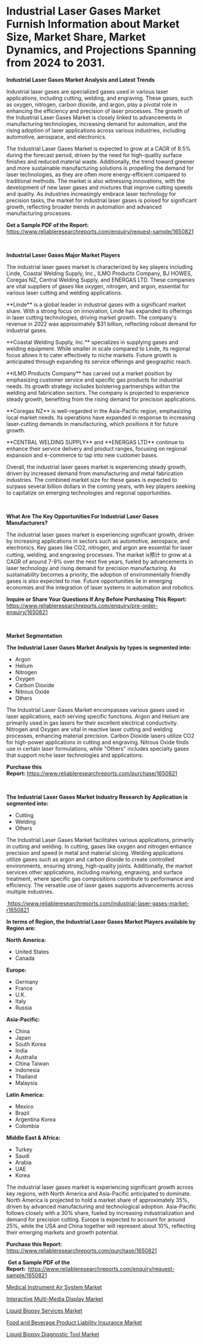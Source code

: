 <p><h1>Industrial Laser Gases Market Furnish Information about Market Size, Market Share, Market Dynamics, and Projections Spanning from 2024 to 2031.</h1></p><p><strong>Industrial Laser Gases Market Analysis and Latest Trends</strong></p>
<p><p>Industrial laser gases are specialized gases used in various laser applications, including cutting, welding, and engraving. These gases, such as oxygen, nitrogen, carbon dioxide, and argon, play a pivotal role in enhancing the efficiency and precision of laser processes. The growth of the Industrial Laser Gases Market is closely linked to advancements in manufacturing technologies, increasing demand for automation, and the rising adoption of laser applications across various industries, including automotive, aerospace, and electronics.</p><p>The Industrial Laser Gases Market is expected to grow at a CAGR of 8.5% during the forecast period, driven by the need for high-quality surface finishes and reduced material waste. Additionally, the trend toward greener and more sustainable manufacturing solutions is propelling the demand for laser technologies, as they are often more energy-efficient compared to traditional methods. The market is also witnessing innovations, with the development of new laser gases and mixtures that improve cutting speeds and quality. As industries increasingly embrace laser technology for precision tasks, the market for industrial laser gases is poised for significant growth, reflecting broader trends in automation and advanced manufacturing processes.</p></p>
<p><strong>Get a Sample PDF of the Report:&nbsp;</strong> <a href="https://www.reliableresearchreports.com/enquiry/request-sample/1650821?utm_campaign=5&utm_medium=2&utm_source=Github&utm_content=ia&utm_term=08122024&utm_id=industrial-laser-gases">https://www.reliableresearchreports.com/enquiry/request-sample/1650821</a></p>
<p>&nbsp;</p>
<p><strong>Industrial Laser Gases Major Market Players</strong></p>
<p><p>The industrial laser gases market is characterized by key players including Linde, Coastal Welding Supply, Inc., ILMO Products Company, BJ HOWES, Coregas NZ, Central Welding Supply, and ENERGAS LTD. These companies are vital suppliers of gases like oxygen, nitrogen, and argon, essential for various laser cutting and welding applications.</p><p>**Linde** is a global leader in industrial gases with a significant market share. With a strong focus on innovation, Linde has expanded its offerings in laser cutting technologies, driving market growth. The company's revenue in 2022 was approximately $31 billion, reflecting robust demand for industrial gases.</p><p>**Coastal Welding Supply, Inc.** specializes in supplying gases and welding equipment. While smaller in scale compared to Linde, its regional focus allows it to cater effectively to niche markets. Future growth is anticipated through expanding its service offerings and geographic reach.</p><p>**ILMO Products Company** has carved out a market position by emphasizing customer service and specific gas products for industrial needs. Its growth strategy includes bolstering partnerships within the welding and fabrication sectors. The company is projected to experience steady growth, benefiting from the rising demand for precision applications.</p><p>**Coregas NZ** is well-regarded in the Asia-Pacific region, emphasizing local market needs. Its operations have expanded in response to increasing laser-cutting demands in manufacturing, which positions it for future growth.</p><p>**CENTRAL WELDING SUPPLY** and **ENERGAS LTD** continue to enhance their service delivery and product ranges, focusing on regional expansion and e-commerce to tap into new customer bases.</p><p>Overall, the industrial laser gases market is experiencing steady growth, driven by increased demand from manufacturing and metal fabrication industries. The combined market size for these gases is expected to surpass several billion dollars in the coming years, with key players seeking to capitalize on emerging technologies and regional opportunities.</p></p>
<p>&nbsp;</p>
<p><strong>What Are The Key Opportunities For Industrial Laser Gases Manufacturers?</strong></p>
<p><p>The industrial laser gases market is experiencing significant growth, driven by increasing applications in sectors such as automotive, aerospace, and electronics. Key gases like CO2, nitrogen, and argon are essential for laser cutting, welding, and engraving processes. The market is预计 to grow at a CAGR of around 7-9% over the next five years, fueled by advancements in laser technology and rising demand for precision manufacturing. As sustainability becomes a priority, the adoption of environmentally friendly gases is also expected to rise. Future opportunities lie in emerging economies and the integration of laser systems in automation and robotics.</p></p>
<p><strong>Inquire or Share Your Questions If Any Before Purchasing This Report:</strong> <a href="https://www.reliableresearchreports.com/enquiry/pre-order-enquiry/1650821?utm_campaign=5&utm_medium=2&utm_source=Github&utm_content=ia&utm_term=08122024&utm_id=industrial-laser-gases">https://www.reliableresearchreports.com/enquiry/pre-order-enquiry/1650821</a></p>
<p>&nbsp;</p>
<p><strong>Market Segmentation</strong></p>
<p><strong>The Industrial Laser Gases Market Analysis by types is segmented into:</strong></p>
<p><ul><li>Argon</li><li>Helium</li><li>Nitrogen</li><li>Oxygen</li><li>Carbon Dioxide</li><li>Nitrous Oxide</li><li>Others</li></ul></p>
<p><p>The Industrial Laser Gases Market encompasses various gases used in laser applications, each serving specific functions. Argon and Helium are primarily used in gas lasers for their excellent electrical conductivity. Nitrogen and Oxygen are vital in reactive laser cutting and welding processes, enhancing material precision. Carbon Dioxide lasers utilize CO2 for high-power applications in cutting and engraving. Nitrous Oxide finds use in certain laser formulations, while "Others" includes specialty gases that support niche laser technologies and applications.</p></p>
<p><strong>Purchase this Report:&nbsp;</strong><a href="https://www.reliableresearchreports.com/purchase/1650821?utm_campaign=5&utm_medium=2&utm_source=Github&utm_content=ia&utm_term=08122024&utm_id=industrial-laser-gases">https://www.reliableresearchreports.com/purchase/1650821</a></p>
<p>&nbsp;</p>
<p><strong>The Industrial Laser Gases Market Industry Research by Application is segmented into:</strong></p>
<p><ul><li>Cutting</li><li>Welding</li><li>Others</li></ul></p>
<p><p>The Industrial Laser Gases Market facilitates various applications, primarily in cutting and welding. In cutting, gases like oxygen and nitrogen enhance precision and speed in metal and material slicing. Welding applications utilize gases such as argon and carbon dioxide to create controlled environments, ensuring strong, high-quality joints. Additionally, the market services other applications, including marking, engraving, and surface treatment, where specific gas compositions contribute to performance and efficiency. The versatile use of laser gases supports advancements across multiple industries.</p></p>
<p><a href="https://www.reliableresearchreports.com/industrial-laser-gases-market-r1650821?utm_campaign=5&utm_medium=2&utm_source=Github&utm_content=ia&utm_term=08122024&utm_id=industrial-laser-gases">&nbsp;https://www.reliableresearchreports.com/industrial-laser-gases-market-r1650821</a></p>
<p><strong>In terms of Region, the Industrial Laser Gases Market Players available by Region are:</strong></p>
<p>
    <p> <strong> North America: </strong>
        <ul>
            <li>United States</li>
            <li>Canada</li>
        </ul>
        </p> 
    <p> <strong> Europe: </strong>
        <ul>
            <li>Germany</li>
            <li>France</li>
            <li>U.K.</li>
            <li>Italy</li>
            <li>Russia</li>
        </ul>
        </p> 
    <p> <strong> Asia-Pacific: </strong>
        <ul>
            <li>China</li>
            <li>Japan</li>
            <li>South Korea</li>
            <li>India</li>
            <li>Australia</li>
            <li>China Taiwan</li>
            <li>Indonesia</li>
            <li>Thailand</li>
            <li>Malaysia</li>
        </ul>
        </p> 
    <p> <strong> Latin America: </strong>
        <ul>
            <li>Mexico</li>
            <li>Brazil</li>
            <li>Argentina Korea</li>
            <li>Colombia</li>
        </ul>
        </p> 
    <p> <strong> Middle East & Africa: </strong>
        <ul>
            <li>Turkey</li>
            <li>Saudi</li>
            <li>Arabia</li>
            <li>UAE</li>
            <li>Korea</li>
        </ul>
    </p>
    </p>
<p><p>The industrial laser gases market is experiencing significant growth across key regions, with North America and Asia-Pacific anticipated to dominate. North America is projected to hold a market share of approximately 35%, driven by advanced manufacturing and technological adoption. Asia-Pacific follows closely with a 30% share, fueled by increasing industrialization and demand for precision cutting. Europe is expected to account for around 25%, while the USA and China together will represent about 10%, reflecting their emerging markets and growth potential.</p></p>
<p><strong>Purchase this Report: </strong><a href="https://www.reliableresearchreports.com/purchase/1650821?utm_campaign=5&utm_medium=2&utm_source=Github&utm_content=ia&utm_term=08122024&utm_id=industrial-laser-gases">https://www.reliableresearchreports.com/purchase/1650821</a></p>
<p>&nbsp;<strong>Get a Sample PDF of the Report:&nbsp;&nbsp;</strong><a href="https://www.reliableresearchreports.com/enquiry/request-sample/1650821?utm_campaign=5&utm_medium=2&utm_source=Github&utm_content=ia&utm_term=08122024&utm_id=industrial-laser-gases">https://www.reliableresearchreports.com/enquiry/request-sample/1650821</a></p>
<p><strong></strong></p>
<p><p><a href="https://github.com/FlorianWolf90/Market-Research-Report-List-1/blob/main/medical-instrument-air-system-market.md?utm_campaign=5&utm_medium=2&utm_source=Github&utm_content=ia&utm_term=08122024&utm_id=industrial-laser-gases">Medical Instrument Air System Market</a></p><p><a href="https://github.com/lylyparadise/Market-Research-Report-List-5/blob/main/interactive-multi-media-display-market.md?utm_campaign=5&utm_medium=2&utm_source=Github&utm_content=ia&utm_term=08122024&utm_id=industrial-laser-gases">Interactive Multi-Media Display Market</a></p><p><a href="https://www.linkedin.com/pulse/analyzing-historical-growth-trends-driversof-liquid-biopsy-services-zcymf?utm_campaign=5&utm_medium=2&utm_source=Github&utm_content=ia&utm_term=08122024&utm_id=industrial-laser-gases">Liquid Biopsy Services Market</a></p><p><a href="https://www.linkedin.com/pulse/food-beverage-product-liability-insurance-market-state-revenue-gmbff?utm_campaign=5&utm_medium=2&utm_source=Github&utm_content=ia&utm_term=08122024&utm_id=industrial-laser-gases">Food and Beverage Product Liability Insurance Market</a></p><p><a href="https://www.linkedin.com/pulse/futur-trend-quest-sl8ue?utm_campaign=5&utm_medium=2&utm_source=Github&utm_content=ia&utm_term=08122024&utm_id=industrial-laser-gases">Liquid Biopsy Diagnostic Tool Market</a></p></p>
